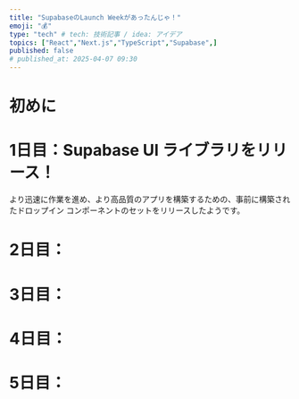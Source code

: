 ```yaml
---
title: "SupabaseのLaunch Weekがあったんじゃ！"
emoji: "💰"
type: "tech" # tech: 技術記事 / idea: アイデア
topics: ["React","Next.js","TypeScript","Supabase",]
published: false
# published_at: 2025-04-07 09:30
---
```


# 初めに

# 1日目：Supabase UI ライブラリをリリース！
より迅速に作業を進め、より高品質のアプリを構築するための、事前に構築されたドロップイン コンポーネントのセットをリリースしたようです。

# 2日目：

# 3日目：

# 4日目：

# 5日目：